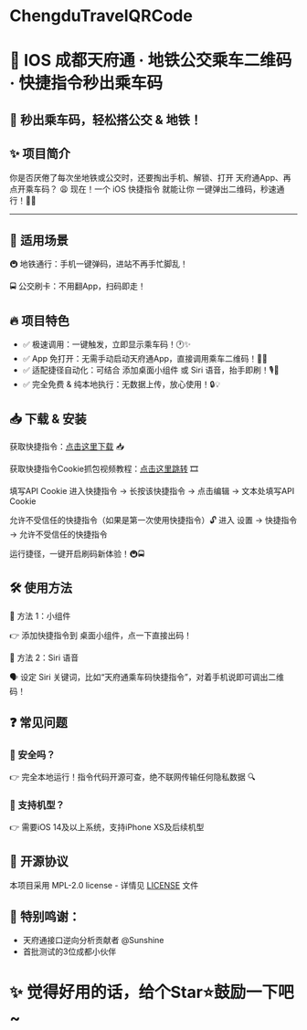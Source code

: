 # ChengduTravelQRCode
# 🚀 IOS 成都天府通 · 地铁公交乘车二维码 · 快捷指令秒出乘车码
🎫 秒出乘车码，轻松搭公交 & 地铁！
---

## ✨ 项目简介
你是否厌倦了每次坐地铁或公交时，还要掏出手机、解锁、打开 天府通App、再点开乘车码？ 😩
现在！一个 iOS 快捷指令 就能让你 一键弹出二维码，秒速通行！🚀🎉

---

## 🎯 适用场景

🚇 地铁通行：手机一键弹码，进站不再手忙脚乱！

🚍 公交刷卡：不用翻App，扫码即走！

## 🔥 项目特色

- ✅ 极速调用：一键触发，立即显示乘车码！🕐✨
- ✅ App 免打开：无需手动启动天府通App，直接调用乘车二维码！📲💨
- ✅ 适配捷径自动化：可结合 添加桌面小组件 或 Siri 语音，抬手即刷！🎙🎫
- ✅ 完全免费 & 纯本地执行：无数据上传，放心使用！🔒💡

## 📥 下载 & 安装

获取快捷指令：[点击这里下载](https://www.icloud.com/shortcuts/c2b82118d4d84a92962449453fc83376) 📥

获取快捷指令Cookie抓包视频教程：[点击这里跳转](https://www.bilibili.com/video/BV1QaZPYSEFg/?share_source=copy_web&vd_source=3ce061f3c1c10966c3c084e5cf403468) 🎞

填写API Cookie
进入快捷指令 → 长按该快捷指令 → 点击编辑 → 文本处填写API Cookie

允许不受信任的快捷指令（如果是第一次使用快捷指令）🔓
进入 设置 → 快捷指令 → 允许不受信任的快捷指令

运行捷径，一键开启刷码新体验！🚇🚍

## 🛠 使用方法

📌 方法 1：小组件

👉 添加快捷指令到 桌面小组件，点一下直接出码！

📌 方法 2：Siri 语音

🗣 设定 Siri 关键词，比如“天府通乘车码快捷指令”，对着手机说即可调出二维码！
## ❓ 常见问题
### 🤔 安全吗？
👉 完全本地运行！指令代码开源可查，绝不联网传输任何隐私数据 🔍

### 📱 支持机型？
👉 需要iOS 14及以上系统，支持iPhone XS及后续机型
## 📜 开源协议
本项目采用 MPL-2.0 license  - 详情见 [LICENSE](https://github.com/curtinp118/ChengduTravelQRCode?tab=MPL-2.0-1-ov-file#readme) 文件
## 💖 **特别鸣谢**：
- 天府通接口逆向分析贡献者 @Sunshine
- 首批测试的3位成都小伙伴

# ✨ **觉得好用的话，给个Star⭐鼓励一下吧~**



